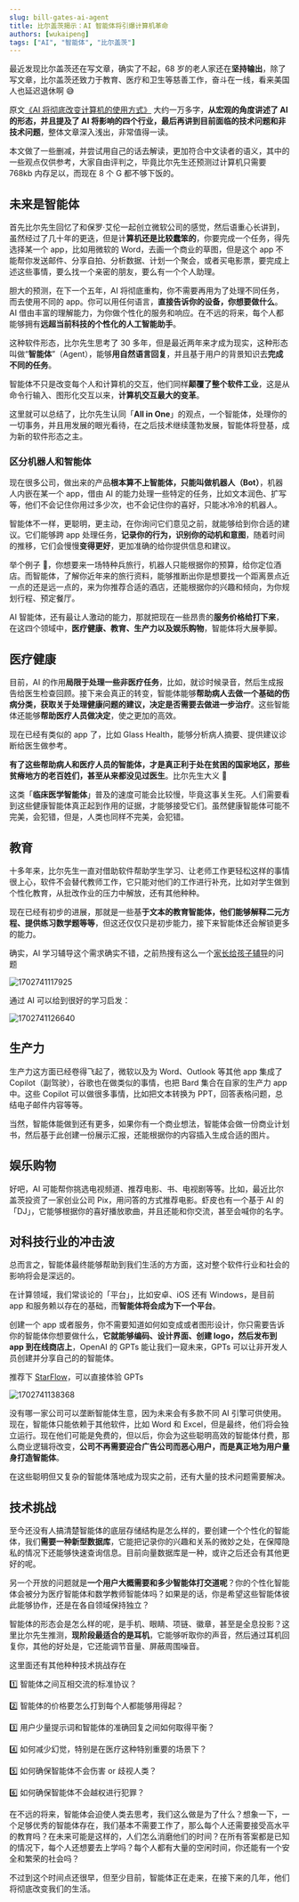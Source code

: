 ```yaml
---
slug: bill-gates-ai-agent
title: 比尔盖茨揭示：AI 智能体将引爆计算机革命
authors: [wukaipeng]
tags: ["AI", "智能体", "比尔盖茨"]
---
```


最近发现比尔盖茨还在写文章，确实了不起，68 岁的老人家还在**坚持输出**，除了写文章，比尔盖茨还致力于教育、医疗和卫生等慈善工作，奋斗在一线，看来美国人也延迟退休啊 😅

原文[《AI 将彻底改变计算机的使用方式》](https://www.gatesnotes.com/AI-agents) 大约一万多字，**从宏观的角度讲述了 AI 的形态，并且提及了 AI 将影响的四个行业，最后再讲到目前面临的技术问题和非技术问题**，整体文章深入浅出，非常值得一读。

本文做了一些删减，并尝试用自己的话去解读，更加符合中文读者的语义，其中的一些观点仅供参考，大家自由评判之，毕竟比尔先生还预测过计算机只需要 768kb 内存足以，而现在 8 个 G 都不够下饭的。

## 未来是智能体

首先比尔先生回忆了和保罗·艾伦一起创立微软公司的感觉，然后语重心长讲到，虽然经过了几十年的更迭，但是计**算机还是比较蠢笨的**，你要完成一个任务，得先选择某一个 app，比如用微软的 Word，去画一个商业的草图，但是这个 app 不能帮你发送邮件、分享自拍、分析数据、计划一个聚会，或者买电影票，要完成上述这些事情，要么找一个亲密的朋友，要么有一个个人助理。

胆大的预测，在下一个五年，AI 将彻底重构，你不需要再用为了处理不同任务，而去使用不同的 app。你可以用任何语言，**直接告诉你的设备，你想要做什么**。AI 借由丰富的理解能力，为你做个性化的服务和响应。在不远的将来，每个人都能够拥有**远超当前科技的个性化的人工智能助手**。

这种软件形态，比尔先生思考了 30 多年，但是最近两年来才成为现实，这种形态叫做“**智能体**”（Agent），能够**用自然语言回复**，并且基于用户的背景知识去**完成不同的任务**。

智能体不只是改变每个人和计算机的交互，他们同样**颠覆了整个软件工业**，这是从命令行输入、图形化交互以来，**计算机交互最大的变革**。

这里就可以总结了，比尔先生认同「**All in One**」的观点，一个智能体，处理你的一切事务，并且用发展的眼光看待，在之后技术继续蓬勃发展，智能体将登基，成为新的软件形态之主。

### 区分机器人和智能体

现在很多公司，做出来的产品**根本算不上智能体，只能叫做机器人（Bot）**，机器人内嵌在某一个 app，借由 AI 的能力处理一些特定的任务，比如文本润色、扩写等，他们不会记住你用过多少次，也不会记住你的喜好，只能冰冷冷的机器人。

智能体不一样，更聪明，更主动，在你询问它们意见之前，就能够给到你合适的建议。它们能够跨 app 处理任务，**记录你的行为，识别你的动机和意图**，随着时间的推移，它们会慢慢**变得更好**，更加准确的给你提供信息和建议。

举个例子 🌰，你想要来一场特种兵旅行，机器人只能根据你的预算，给你定位酒店。而智能体，了解你近年来的旅行资料，能够推断出你是想要找一个距离景点近一点的还是远一点的，来为你推荐合适的酒店，还能根据你的兴趣和倾向，为你规划行程、预定餐厅。

AI 智能体，还有最让人激动的能力，那就把现在一些昂贵的**服务价格给打下来**，在这四个领域中，**医疗健康、教育、生产力以及娱乐购物**，智能体将大展拳脚。

## 医疗健康

目前，AI 的作用**局限于处理一些非医疗任务**，比如，就诊时候录音，然后生成报告给医生检查回顾。接下来会真正的转变，智能体能够**帮助病人去做一个基础的伤病分类，获取关于处理健康问题的建议，决定是否需要去做进一步治疗**。这些智能体还能够**帮助医疗人员做决定**，使之更加的高效。

现在已经有类似的 app 了，比如 Glass Health，能够分析病人摘要、提供建议诊断给医生做参考。

**有了这些帮助病人和医疗人员的智能体，才是真正利于处在贫困的国家地区，那些贫瘠地方的老百姓们，甚至从来都没见过医生**。比尔先生大义 🫡 

这类「**临床医学智能体**」普及的速度可能会比较慢，毕竟这事关生死。人们需要看到这些健康智能体真正起到作用的证据，才能够接受它们。虽然健康智能体可能不完美，会犯错，但是，人类也同样不完美，会犯错。

## 教育

十多年来，比尔先生一直对借助软件帮助学生学习、让老师工作更轻松这样的事情很上心，软件不会替代教师工作，它只能对他们的工作进行补充，比如对学生做到个性化教育，从批改作业的压力中解放，还有其他种种。

现在已经有初步的进展，那就是一些基**于文本的教育智能体，他们能够解释二元方程、提供练习数学题等等**，但这还仅仅只是初步能力，接下来智能体还会解锁更多的能力。

确实，AI 学习辅导这个需求确实不错，之前热搜有这么一个[家长给孩子辅导](https://mp.weixin.qq.com/s/kChR9HolRLf7UVRKJIMWCg)的问题



![1702741117925](images/a26b2086976bbd50e1303ca66e93efcb8d0c668b4808876d30c54ed93b669075.png)  


通过 AI 可以给到很好的学习启发：


![1702741126640](images/900e5caea50a7661c30283e0962411e89e584f5abf42a90732eb28b39d0af287.png)  



## 生产力

生产力这方面已经卷得飞起了，微软以及为 Word、Outlook 等其他 app 集成了 Copilot（副驾驶），谷歌也在做类似的事情，也把 Bard 集合在自家的生产力 app 中。这些 Copilot 可以做很多事情，比如把文本转换为 PPT，回答表格问题，总结电子邮件内容等等。

当然，智能体能做到还有更多，如果你有一个商业想法，智能体会做一份商业计划书，然后基于此创建一份展示汇报，还能根据你的内容插入生成合适的图片。

## 娱乐购物
好吧，AI 可能帮你挑选电视频道、推荐电影、书、电视剧等等。比如，最近比尔盖茨投资了一家创业公司 Pix，用问答的方式推荐电影。虾皮也有一个基于 AI 的「DJ」，它能够根据你的喜好播放歌曲，并且还能和你交流，甚至会喊你的名字。


## 对科技行业的冲击波

总而言之，智能体最终能够帮助到我们生活的方方面，这对整个软件行业和社会的影响将会是深远的。

在计算领域，我们常谈论的「平台」，比如安卓、iOS 还有 Windows，是目前 app 和服务赖以存在的基础，而**智能体将会成为下一个平台**。

创建一个 app 或者服务，你不需要知道如何如变成或者图形设计，你只需要告诉你的智能体你想要做什么，**它就能够编码、设计界面、创建 logo，然后发布到 app 到在线商店上**，OpenAI 的 GPTs 能让我们一窥未来，GPTs 可以让非开发人员创建并分享自己的的智能体。

推荐下 [StarFlow](https://chat.starflow.site/)，可以直接体验 GPTs


![1702741138368](images/4ef2c673c9e700d86688a3368d2bb17b5d80ad21eb3fdef735147b1261fe4112.png)  



没有哪一家公司可以垄断智能体生意，因为未来会有多款不同 AI 引擎可供使用。现在，智能体只能依赖于其他软件，比如 Word 和 Excel，但是最终，他们将会独立运行。现在他们可能是免费的，但以后，你会为这些聪明高效的智能体付费，那么商业逻辑将改变，**公司不再需要迎合广告公司而恶心用户，而是真正地为用户量身打造智能体**。


在这些聪明但又复杂的智能体落地成为现实之前，还有大量的技术问题需要解决。

## 技术挑战

至今还没有人搞清楚智能体的底层存储结构是怎么样的，要创建一个个性化的智能体，我们**需要一种新型数据库**，它能把记录你的兴趣和关系的微妙之处，在保障隐私的情况下还能够快速查询信息。目前向量数据库是一种，或许之后还会有其他更好的呢。

另一个开放的问题就是**一个用户大概需要和多少智能体打交道呢**？你的个性化智能体会被分为医疗智能体和数学教师智能体吗？如果是的话，你是希望这些智能体彼此能够协作，还是在各自领域保持独立？

智能体的形态会是怎么样的呢，是手机、眼睛、项链、徽章，甚至是全息投影？这里比尔先生推测，**现阶段最适合的是耳机**，它能够听取你的声音，然后通过耳机回复你，其他的好处是，它还能调节音量、屏蔽周围噪音。

这里面还有其他种种技术挑战存在

1️⃣ 智能体之间互相交流的标准协议？

2️⃣ 智能体的价格要怎么打到每个人都能够用得起？

3️⃣ 用户少量提示词和智能体的准确回复之间如何取得平衡？

4️⃣ 如何减少幻觉，特别是在医疗这种特别重要的场景下？

5️⃣ 如何确保智能体不会伤害 or 歧视人类？

6️⃣ 如何确保智能体不会越权进行犯罪？

在不远的将来，智能体会迫使人类去思考，我们这么做是为了什么？想象一下，一个足够优秀的智能体存在，我们基本不需要工作了，那么每个人还需要接受高水平的教育吗？在未来可能是这样的，人们怎么消磨他们的时间？在所有答案都是已知的情况下，每个人还想要去上学吗？每个人都有大量的空闲时间，你还能有一个安全和繁荣的社会吗？

不过到这个时间点还很早，但至少目前，智能体正在走来，在接下来的几年，他们将彻底改变我们的生活。